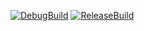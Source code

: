 [![DebugBuild](https://github.com/AoyagiGakuto/CGtoGE/actions/workflows/DebugBuild.yml/badge.svg)](https://github.com/AoyagiGakuto/CGtoGE/actions/workflows/DebugBuild.yml)
[![ReleaseBuild](https://github.com/AoyagiGakuto/CGtoGE/actions/workflows/ReleaseBuild.yml/badge.svg)](https://github.com/AoyagiGakuto/CGtoGE/actions/workflows/ReleaseBuild.yml)
